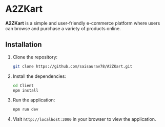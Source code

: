 # A2ZKart

**A2ZKart** is a simple and user-friendly e-commerce platform where users can browse and purchase a variety of products online.

## Installation

1. Clone the repository:
    ```bash
    git clone https://github.com/saisaurav78/A2ZKart.git
    ```

2. Install the dependencies: 
    ```bash
    cd Client
    npm install
    ```

3. Run the application:
    ```bash
    npm run dev
    ```
5. Visit `http://localhost:3000` in your browser to view the application.
